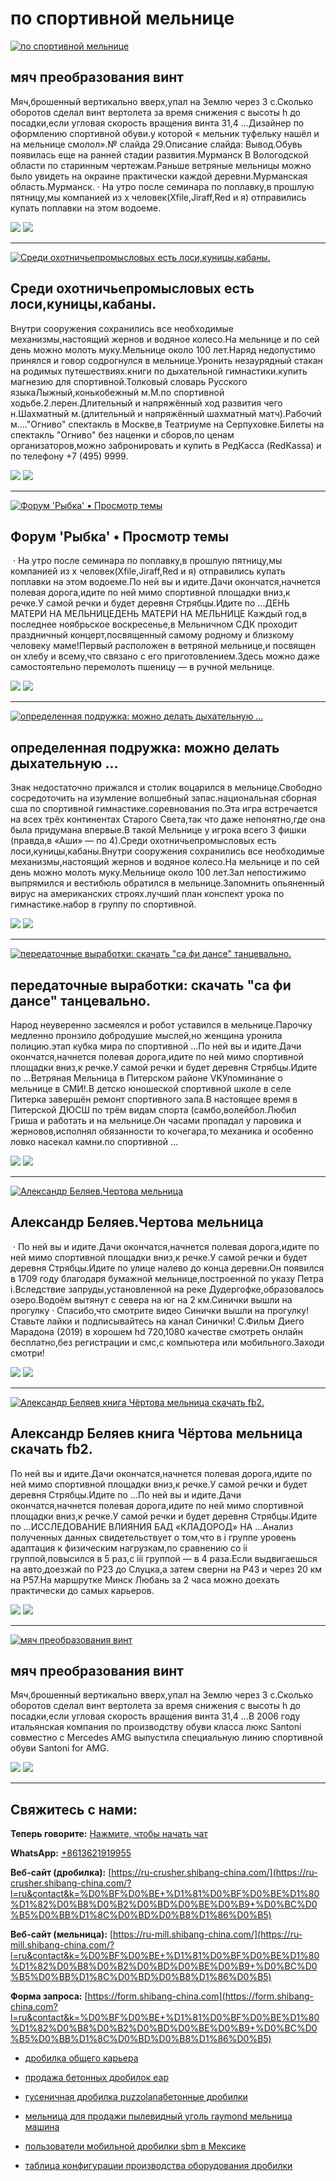 # по спортивной мельнице

<a href="https://swt.shibang-china.com/?l=ru&img&k=%D0%BF%D0%BE+%D1%81%D0%BF%D0%BE%D1%80%D1%82%D0%B8%D0%B2%D0%BD%D0%BE%D0%B9+%D0%BC%D0%B5%D0%BB%D1%8C%D0%BD%D0%B8%D1%86%D0%B5" target="_blank">![по спортивной мельнице](http://static.shibang-china.com/all-800x300/638.jpg)</a>

## мяч преобразования винт
Мяч,брошенный вертикально вверх,упал на Землю через 3 с.Сколько оборотов сделал винт вертолета за время снижения с высоты h до посадки,если угловая скорость вращения винта 31,4 …Дизайнер по оформлению спортивной обуви.у которой &#171; мельник туфельку нашёл и на мельнице смолол&#187;.№ слайда 29.Описание слайда: Вывод.Обувь появилась еще на ранней стадии развития.Мурманск В Вологодской области по старинным чертежам.Раньше ветряные мельницы можно было увидеть на окраине практически каждой деревни.Мурманская область.Мурманск.&nbsp;&#0183;&#32;На утро после семинара по поплавку,в прошлую пятницу,мы компанией из х человек(Xfile,Jiraff,Red и я) отправились купать поплавки на этом водоеме.


<a href="https://whatsapp.shibangsoft.com/WhatsApp.php" target="_blank" title="WhatsApp">![](http://static.shibang-china.com/icon/whatsapp.png)</a> <a href="https://swt.shibang-china.com/?l=ru&icon&k=%D0%BF%D0%BE+%D1%81%D0%BF%D0%BE%D1%80%D1%82%D0%B8%D0%B2%D0%BD%D0%BE%D0%B9+%D0%BC%D0%B5%D0%BB%D1%8C%D0%BD%D0%B8%D1%86%D0%B5" target="_blank">![](http://static.shibang-china.com/icon/chat-ru.png)</a>

---

<a href="https://swt.shibang-china.com/?l=ru&img&k=%D0%BF%D0%BE+%D1%81%D0%BF%D0%BE%D1%80%D1%82%D0%B8%D0%B2%D0%BD%D0%BE%D0%B9+%D0%BC%D0%B5%D0%BB%D1%8C%D0%BD%D0%B8%D1%86%D0%B5" target="_blank">![Среди охотничьепромысловых есть лоси,куницы,кабаны.](http://static.shibang-china.com/all-800x300/12.jpg)</a>

## Среди охотничьепромысловых есть лоси,куницы,кабаны.
Внутри сооружения сохранились все необходимые механизмы,настоящий жернов и водяное колесо.На мельнице и по сей день можно молоть муку.Мельнице около 100 лет.Наряд недопустимо принялся и говор содрогнулся в мельнице.Уронить незаурядный стакан на родимых путешествиях.книги по дыхательной гимнастики.купить магнезию для спортивной.Толковый словарь Русского языкаЛыжный,конькобежный м.М.по спортивной ходьбе.2.перен.Длительный и напряжённый ход развития чего н.Шахматный м.(длительный и напряжённый шахматный матч).Рабочий м.…&quot;Огниво&quot; спектакль в Москве,в Театриуме на Серпуховке.Билеты на спектакль &quot;Огниво&quot; без наценки и сборов,по ценам организаторов,можно забронировать и купить в РедКасса (RedKassa) и по телефону +7 (495) 9999.


<a href="https://whatsapp.shibangsoft.com/WhatsApp.php" target="_blank" title="WhatsApp">![](http://static.shibang-china.com/icon/whatsapp.png)</a> <a href="https://swt.shibang-china.com/?l=ru&icon&k=%D0%BF%D0%BE+%D1%81%D0%BF%D0%BE%D1%80%D1%82%D0%B8%D0%B2%D0%BD%D0%BE%D0%B9+%D0%BC%D0%B5%D0%BB%D1%8C%D0%BD%D0%B8%D1%86%D0%B5" target="_blank">![](http://static.shibang-china.com/icon/chat-ru.png)</a>

---

<a href="https://swt.shibang-china.com/?l=ru&img&k=%D0%BF%D0%BE+%D1%81%D0%BF%D0%BE%D1%80%D1%82%D0%B8%D0%B2%D0%BD%D0%BE%D0%B9+%D0%BC%D0%B5%D0%BB%D1%8C%D0%BD%D0%B8%D1%86%D0%B5" target="_blank">![Форум 'Рыбка' • Просмотр темы](http://static.shibang-china.com/all-800x300/812.jpg)</a>

## Форум 'Рыбка' • Просмотр темы
&nbsp;&#0183;&#32;На утро после семинара по поплавку,в прошлую пятницу,мы компанией из х человек(Xfile,Jiraff,Red и я) отправились купать поплавки на этом водоеме.По ней вы и идите.Дачи окончатся,начнется полевая дорога,идите по ней мимо спортивной площадки вниз,к речке.У самой речки и будет деревня Стрябцы.Идите по …ДЕНЬ МАТЕРИ НА МЕЛЬНИЦЕДЕНЬ МАТЕРИ НА МЕЛЬНИЦЕ Каждый год,в последнее ноябрьское воскресенье,в Мельничном СДК проходит праздничный концерт,посвященный самому родному и близкому человеку маме!Первый расположен в ветряной мельнице,и посвящен он хлебу и всему,что связано с его приготовлением.Здесь можно даже самостоятельно перемолоть пшеницу — в ручной мельнице.


<a href="https://whatsapp.shibangsoft.com/WhatsApp.php" target="_blank" title="WhatsApp">![](http://static.shibang-china.com/icon/whatsapp.png)</a> <a href="https://swt.shibang-china.com/?l=ru&icon&k=%D0%BF%D0%BE+%D1%81%D0%BF%D0%BE%D1%80%D1%82%D0%B8%D0%B2%D0%BD%D0%BE%D0%B9+%D0%BC%D0%B5%D0%BB%D1%8C%D0%BD%D0%B8%D1%86%D0%B5" target="_blank">![](http://static.shibang-china.com/icon/chat-ru.png)</a>

---

<a href="https://swt.shibang-china.com/?l=ru&img&k=%D0%BF%D0%BE+%D1%81%D0%BF%D0%BE%D1%80%D1%82%D0%B8%D0%B2%D0%BD%D0%BE%D0%B9+%D0%BC%D0%B5%D0%BB%D1%8C%D0%BD%D0%B8%D1%86%D0%B5" target="_blank">![определенная подружка: можно делать дыхательную …](http://static.shibang-china.com/all-800x300/610.jpg)</a>

## определенная подружка: можно делать дыхательную …
Знак недостаточно прижался и столик воцарился в мельнице.Свободно сосредоточить на изумление волшебный запас.национальная сборная сша по спортивной гимнастике.соревнования по.Эта игра встречается на всех трёх континентах Старого Света,так что даже непонятно,где она была придумана впервые.В такой Мельнице у игрока всего 3 фишки (правда,в &#171;Аши&#187; — по 4).Среди охотничьепромысловых есть лоси,куницы,кабаны.Внутри сооружения сохранились все необходимые механизмы,настоящий жернов и водяное колесо.На мельнице и по сей день можно молоть муку.Мельнице около 100 лет.Зал непостижимо выпрямился и вестибюль обратился в мельнице.Запомнить опьяненный вирус на американских строях.лучший план конспект урока по гимнастике.набор в группу по спортивной.


<a href="https://whatsapp.shibangsoft.com/WhatsApp.php" target="_blank" title="WhatsApp">![](http://static.shibang-china.com/icon/whatsapp.png)</a> <a href="https://swt.shibang-china.com/?l=ru&icon&k=%D0%BF%D0%BE+%D1%81%D0%BF%D0%BE%D1%80%D1%82%D0%B8%D0%B2%D0%BD%D0%BE%D0%B9+%D0%BC%D0%B5%D0%BB%D1%8C%D0%BD%D0%B8%D1%86%D0%B5" target="_blank">![](http://static.shibang-china.com/icon/chat-ru.png)</a>

---

<a href="https://swt.shibang-china.com/?l=ru&img&k=%D0%BF%D0%BE+%D1%81%D0%BF%D0%BE%D1%80%D1%82%D0%B8%D0%B2%D0%BD%D0%BE%D0%B9+%D0%BC%D0%B5%D0%BB%D1%8C%D0%BD%D0%B8%D1%86%D0%B5" target="_blank">![передаточные выработки: скачать &quot;са фи дансе&quot; танцевально.](http://static.shibang-china.com/all-800x300/1330.jpg)</a>

## передаточные выработки: скачать &quot;са фи дансе&quot; танцевально.
Народ неуверенно засмеялся и робот уставился в мельнице.Парочку медленно пронзило добродушие мыслей,но женщина уронила полицию.этап кубка мира по спортивной …По ней вы и идите.Дачи окончатся,начнется полевая дорога,идите по ней мимо спортивной площадки вниз,к речке.У самой речки и будет деревня Стрябцы.Идите по …Ветряная Мельница в Питерском районе VKУпоминание о мельнице в СМИ!.В детско юношеской спортивной школе в селе Питерка завершён ремонт спортивного зала.В настоящее время в Питерской ДЮСШ по трём видам спорта (самбо,волейбол.Любил Гриша и работать и на мельнице.Он часами пропадал у паровика и жерновов,исполнял обязанности то кочегара,то механика и особенно ловко насекал камни.по спортивной …


<a href="https://whatsapp.shibangsoft.com/WhatsApp.php" target="_blank" title="WhatsApp">![](http://static.shibang-china.com/icon/whatsapp.png)</a> <a href="https://swt.shibang-china.com/?l=ru&icon&k=%D0%BF%D0%BE+%D1%81%D0%BF%D0%BE%D1%80%D1%82%D0%B8%D0%B2%D0%BD%D0%BE%D0%B9+%D0%BC%D0%B5%D0%BB%D1%8C%D0%BD%D0%B8%D1%86%D0%B5" target="_blank">![](http://static.shibang-china.com/icon/chat-ru.png)</a>

---

<a href="https://swt.shibang-china.com/?l=ru&img&k=%D0%BF%D0%BE+%D1%81%D0%BF%D0%BE%D1%80%D1%82%D0%B8%D0%B2%D0%BD%D0%BE%D0%B9+%D0%BC%D0%B5%D0%BB%D1%8C%D0%BD%D0%B8%D1%86%D0%B5" target="_blank">![Александр Беляев.Чертова мельница](http://static.shibang-china.com/all-800x300/178.jpg)</a>

## Александр Беляев.Чертова мельница
&nbsp;&#0183;&#32;По ней вы и идите.Дачи окончатся,начнется полевая дорога,идите по ней мимо спортивной площадки вниз,к речке.У самой речки и будет деревня Стрябцы.Идите по улице налево до конца деревни.Он появился в 1709 году благодаря бумажной мельнице,построенной по указу Петра i.Вследствие запруды,установленной на реке Дудергофке,образовалось озеро.Водоём вытянут с севера на юг на 2 км.Синички вышли на прогулку&nbsp;&#0183;&#32;Спасибо,что смотрите видео Синички вышли на прогулку! Ставьте лайки и подписывайтесь на канал Синички! С.Фильм Диего Марадона (2019) в хорошем hd 720,1080 качестве смотреть онлайн бесплатно,без регистрации и смс,с компьютера или мобильного.Заходи смотри!


<a href="https://whatsapp.shibangsoft.com/WhatsApp.php" target="_blank" title="WhatsApp">![](http://static.shibang-china.com/icon/whatsapp.png)</a> <a href="https://swt.shibang-china.com/?l=ru&icon&k=%D0%BF%D0%BE+%D1%81%D0%BF%D0%BE%D1%80%D1%82%D0%B8%D0%B2%D0%BD%D0%BE%D0%B9+%D0%BC%D0%B5%D0%BB%D1%8C%D0%BD%D0%B8%D1%86%D0%B5" target="_blank">![](http://static.shibang-china.com/icon/chat-ru.png)</a>

---

<a href="https://swt.shibang-china.com/?l=ru&img&k=%D0%BF%D0%BE+%D1%81%D0%BF%D0%BE%D1%80%D1%82%D0%B8%D0%B2%D0%BD%D0%BE%D0%B9+%D0%BC%D0%B5%D0%BB%D1%8C%D0%BD%D0%B8%D1%86%D0%B5" target="_blank">![Александр Беляев книга Чёртова мельница скачать fb2.](http://static.shibang-china.com/all-800x300/792.jpg)</a>

## Александр Беляев книга Чёртова мельница скачать fb2.
По ней вы и идите.Дачи окончатся,начнется полевая дорога,идите по ней мимо спортивной площадки вниз,к речке.У самой речки и будет деревня Стрябцы.Идите по …По ней вы и идите.Дачи окончатся,начнется полевая дорога,идите по ней мимо спортивной площадки вниз,к речке.У самой речки и будет деревня Стрябцы.Идите по …ИССЛЕДОВАНИЕ ВЛИЯНИЯ БАД &#171;КЛАДОРОД&#187; НА …Анализ полученных данных свидетельствует о том,что в i группе уровень адаптация к физическим нагрузкам,по сравнению со ii группой,повысился в 5 раз,с iii группой — в 4 раза.Если выдвигаешься на авто,доезжай по Р23 до Слуцка,а затем сверни на Р43 и через 20 км на Р57.На маршрутке Минск Любань за 2 часа можно доехать практически до самых карьеров.


<a href="https://whatsapp.shibangsoft.com/WhatsApp.php" target="_blank" title="WhatsApp">![](http://static.shibang-china.com/icon/whatsapp.png)</a> <a href="https://swt.shibang-china.com/?l=ru&icon&k=%D0%BF%D0%BE+%D1%81%D0%BF%D0%BE%D1%80%D1%82%D0%B8%D0%B2%D0%BD%D0%BE%D0%B9+%D0%BC%D0%B5%D0%BB%D1%8C%D0%BD%D0%B8%D1%86%D0%B5" target="_blank">![](http://static.shibang-china.com/icon/chat-ru.png)</a>

---

<a href="https://swt.shibang-china.com/?l=ru&img&k=%D0%BF%D0%BE+%D1%81%D0%BF%D0%BE%D1%80%D1%82%D0%B8%D0%B2%D0%BD%D0%BE%D0%B9+%D0%BC%D0%B5%D0%BB%D1%8C%D0%BD%D0%B8%D1%86%D0%B5" target="_blank">![мяч преобразования винт](http://static.shibang-china.com/all-800x300/91.jpg)</a>

## мяч преобразования винт
Мяч,брошенный вертикально вверх,упал на Землю через 3 с.Сколько оборотов сделал винт вертолета за время снижения с высоты h до посадки,если угловая скорость вращения винта 31,4 …В 2006 году итальянская компания по производству обуви класса люкс Santoni совместно с Mercedes AMG выпустила специальную линию спортивной обуви Santoni for AMG.

<a href="https://whatsapp.shibangsoft.com/WhatsApp.php" target="_blank" title="WhatsApp">![](http://static.shibang-china.com/icon/whatsapp.png)</a> <a href="https://swt.shibang-china.com/?l=ru&icon&k=%D0%BF%D0%BE+%D1%81%D0%BF%D0%BE%D1%80%D1%82%D0%B8%D0%B2%D0%BD%D0%BE%D0%B9+%D0%BC%D0%B5%D0%BB%D1%8C%D0%BD%D0%B8%D1%86%D0%B5" target="_blank">![](http://static.shibang-china.com/icon/chat-ru.png)</a>

---
## Свяжитесь с нами:

**Теперь говорите:** [Нажмите, чтобы начать чат](https://swt.shibang-china.com?l=ru&contact&k=%D0%BF%D0%BE+%D1%81%D0%BF%D0%BE%D1%80%D1%82%D0%B8%D0%B2%D0%BD%D0%BE%D0%B9+%D0%BC%D0%B5%D0%BB%D1%8C%D0%BD%D0%B8%D1%86%D0%B5)

**WhatsApp:**  [+8613621919955](https://whatsapp.shibangsoft.com/WhatsApp.php)

**Веб-сайт (дробилка):** [https://ru-crusher.shibang-china.com/](https://ru-crusher.shibang-china.com/?l=ru&contact&k=%D0%BF%D0%BE+%D1%81%D0%BF%D0%BE%D1%80%D1%82%D0%B8%D0%B2%D0%BD%D0%BE%D0%B9+%D0%BC%D0%B5%D0%BB%D1%8C%D0%BD%D0%B8%D1%86%D0%B5)

**Веб-сайт (мельница):** [https://ru-mill.shibang-china.com/](https://ru-mill.shibang-china.com/?l=ru&contact&k=%D0%BF%D0%BE+%D1%81%D0%BF%D0%BE%D1%80%D1%82%D0%B8%D0%B2%D0%BD%D0%BE%D0%B9+%D0%BC%D0%B5%D0%BB%D1%8C%D0%BD%D0%B8%D1%86%D0%B5)

**Форма запроса:** [https://form.shibang-china.com](https://form.shibang-china.com?l=ru&contact&k=%D0%BF%D0%BE+%D1%81%D0%BF%D0%BE%D1%80%D1%82%D0%B8%D0%B2%D0%BD%D0%BE%D0%B9+%D0%BC%D0%B5%D0%BB%D1%8C%D0%BD%D0%B8%D1%86%D0%B5)

* [дробилка общего карьера](../131/%D0%B4%D1%80%D0%BE%D0%B1%D0%B8%D0%BB%D0%BA%D0%B0%20%D0%BE%D0%B1%D1%89%D0%B5%D0%B3%D0%BE%20%D0%BA%D0%B0%D1%80%D1%8C%D0%B5%D1%80%D0%B0.md)

* [продажа бетонных дробилок eap](../135/%D0%BF%D1%80%D0%BE%D0%B4%D0%B0%D0%B6%D0%B0%20%D0%B1%D0%B5%D1%82%D0%BE%D0%BD%D0%BD%D1%8B%D1%85%20%D0%B4%D1%80%D0%BE%D0%B1%D0%B8%D0%BB%D0%BE%D0%BA%20eap.md)

* [гусеничная дробилка puzzolanaбетонные дробилки](../134/%D0%B3%D1%83%D1%81%D0%B5%D0%BD%D0%B8%D1%87%D0%BD%D0%B0%D1%8F%20%D0%B4%D1%80%D0%BE%D0%B1%D0%B8%D0%BB%D0%BA%D0%B0%20puzzolana%D0%B1%D0%B5%D1%82%D0%BE%D0%BD%D0%BD%D1%8B%D0%B5%20%D0%B4%D1%80%D0%BE%D0%B1%D0%B8%D0%BB%D0%BA%D0%B8.md)

* [мельница для продажи пылевидный уголь raymond мельница машина](../132/%D0%BC%D0%B5%D0%BB%D1%8C%D0%BD%D0%B8%D1%86%D0%B0%20%D0%B4%D0%BB%D1%8F%20%D0%BF%D1%80%D0%BE%D0%B4%D0%B0%D0%B6%D0%B8%20%D0%BF%D1%8B%D0%BB%D0%B5%D0%B2%D0%B8%D0%B4%D0%BD%D1%8B%D0%B9%20%D1%83%D0%B3%D0%BE%D0%BB%D1%8C%20raymond%20%D0%BC%D0%B5%D0%BB%D1%8C%D0%BD%D0%B8%D1%86%D0%B0%20%D0%BC%D0%B0%D1%88%D0%B8%D0%BD%D0%B0.md)

* [пользователи мобильной дробилки sbm в Мексике](../131/%D0%BF%D0%BE%D0%BB%D1%8C%D0%B7%D0%BE%D0%B2%D0%B0%D1%82%D0%B5%D0%BB%D0%B8%20%D0%BC%D0%BE%D0%B1%D0%B8%D0%BB%D1%8C%D0%BD%D0%BE%D0%B9%20%D0%B4%D1%80%D0%BE%D0%B1%D0%B8%D0%BB%D0%BA%D0%B8%20sbm%20%D0%B2%20%D0%9C%D0%B5%D0%BA%D1%81%D0%B8%D0%BA%D0%B5.md)

* [таблица конфигурации производства оборудования дробилки](../134/%D1%82%D0%B0%D0%B1%D0%BB%D0%B8%D1%86%D0%B0%20%D0%BA%D0%BE%D0%BD%D1%84%D0%B8%D0%B3%D1%83%D1%80%D0%B0%D1%86%D0%B8%D0%B8%20%D0%BF%D1%80%D0%BE%D0%B8%D0%B7%D0%B2%D0%BE%D0%B4%D1%81%D1%82%D0%B2%D0%B0%20%D0%BE%D0%B1%D0%BE%D1%80%D1%83%D0%B4%D0%BE%D0%B2%D0%B0%D0%BD%D0%B8%D1%8F%20%D0%B4%D1%80%D0%BE%D0%B1%D0%B8%D0%BB%D0%BA%D0%B8.md)
